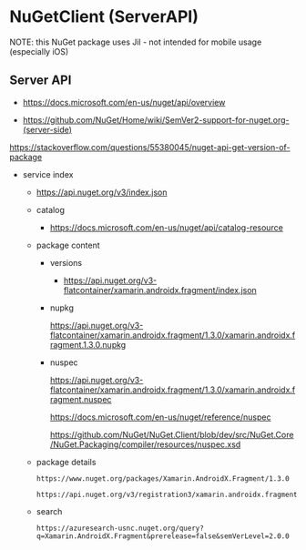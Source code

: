 ﻿# NuGetClient (ServerAPI)

NOTE: this NuGet package uses Jil - not intended for mobile usage (especially iOS)

## Server API

* https://docs.microsoft.com/en-us/nuget/api/overview

* https://github.com/NuGet/Home/wiki/SemVer2-support-for-nuget.org-(server-side)

https://stackoverflow.com/questions/55380045/nuget-api-get-version-of-package

* service index

    *   https://api.nuget.org/v3/index.json

    *   catalog

        *   https://docs.microsoft.com/en-us/nuget/api/catalog-resource

    *   package content

        *   versions

            *   https://api.nuget.org/v3-flatcontainer/xamarin.androidx.fragment/index.json

        *   nupkg

            https://api.nuget.org/v3-flatcontainer/xamarin.androidx.fragment/1.3.0/xamarin.androidx.fragment.1.3.0.nupkg

        *   nuspec

            https://api.nuget.org/v3-flatcontainer/xamarin.androidx.fragment/1.3.0/xamarin.androidx.fragment.nuspec

            https://docs.microsoft.com/en-us/nuget/reference/nuspec

            https://github.com/NuGet/NuGet.Client/blob/dev/src/NuGet.Core/NuGet.Packaging/compiler/resources/nuspec.xsd

    *   package details

            https://www.nuget.org/packages/Xamarin.AndroidX.Fragment/1.3.0

            https://api.nuget.org/v3/registration3/xamarin.androidx.fragment/index.json

    *   search

            https://azuresearch-usnc.nuget.org/query?q=Xamarin.AndroidX.Fragment&prerelease=false&semVerLevel=2.0.0    